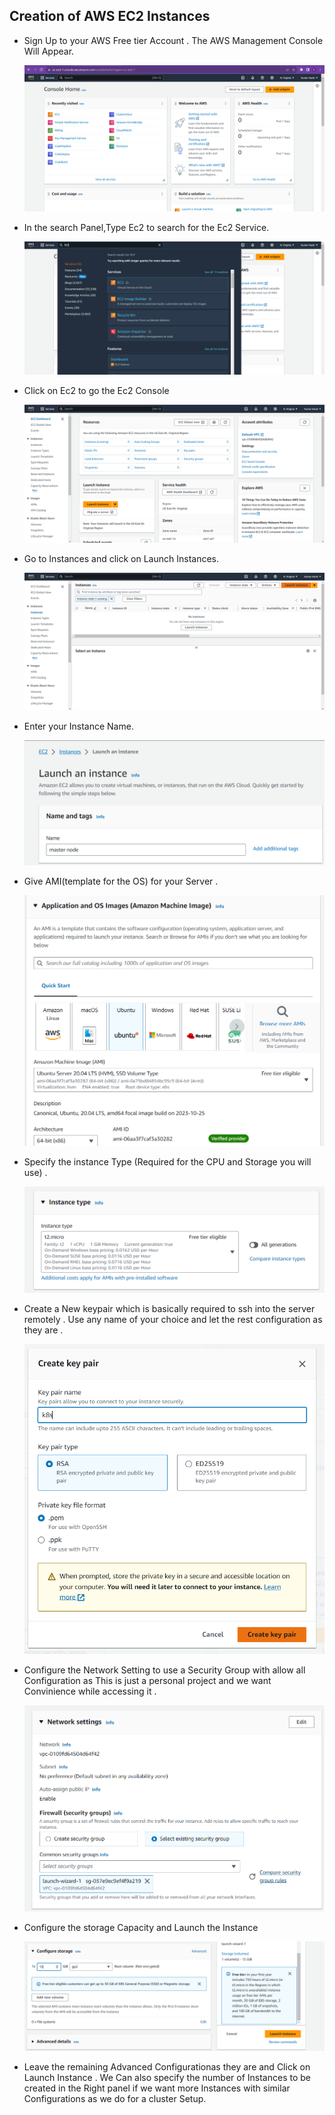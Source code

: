 ## Creation of AWS EC2 Instances
* Sign Up to your AWS Free tier Account . The AWS Management Console Will Appear.

  ![img](../img/Ec2/AWS-management-Console.png)


* In the search Panel,Type Ec2 to search for the Ec2 Service.

  ![img](../img/Ec2/Searching-EC2.png)

* Click on Ec2 to go the Ec2 Console

  ![img](../img/Ec2/Ec2-Console.png)

* Go to Instances and click on Launch Instances.
 
  ![img](../img/Ec2/Launch-instances.png)

* Enter your Instance Name.

  ![img](../img/Ec2/naming-the-Ec2-Instances.png)

* Give AMI(template for the OS) for your Server .

  ![img](../img/Ec2/choose-the-AMI.png)

* Specify the instance Type (Required for the CPU and Storage you will use) .

  ![img](../img/Ec2/Instance-type.png)

* Create a New keypair which is basically required to ssh into the server remotely . Use any name of your choice and let the rest configuration as they are .

  ![img](../img/Ec2/Creating-a-key-pair.png)

* Configure the Network Setting to use a Security Group with allow all Configuration as This is just a personal project and we want Convinience while accessing it .

  ![img](../img/Ec2/Network-Settings.png)

* Configure the storage Capacity and Launch the Instance

  ![img](../img/Ec2/Configure-storage.png)

* Leave the remaining Advanced Configurationas they are and Click on Launch Instance . We Can also specify the number of Instances to be created in the Right panel if we want more Instances with similar Configurations as we do for a cluster Setup.

